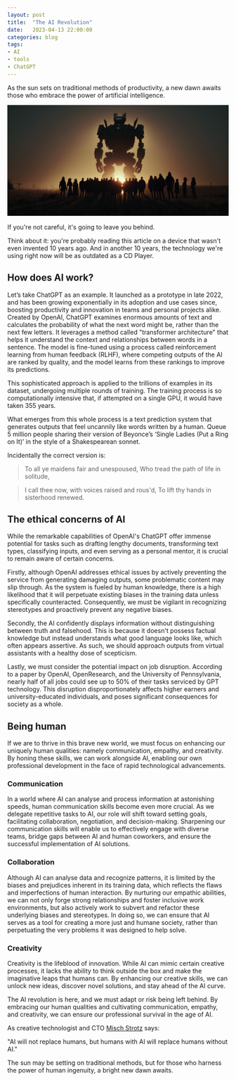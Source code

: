 ```yaml
---
layout: post
title:  "The AI Revolution"
date:   2023-04-13 22:00:00
categories: blog
tags:
- AI
- tools
- ChatGPT
---
```


As the sun sets on traditional methods of productivity, a new dawn awaits those who embrace the power of artificial intelligence. 

![A giant robot at dawn, a crowd is gathering around](/assets/ai-revolution-1.png)

If you're not careful, it's going to leave you behind.
<!--break-->

Think about it: you're probably reading this article on a device that wasn't even invented 10 years ago. And in another 10 years, the technology we're using right now will be as outdated as a CD Player.
 
## How does AI work?

Let’s take ChatGPT as an example. It launched as a prototype in late 2022, and has been growing exponentially in its adoption and use cases since, boosting productivity and innovation in teams and personal projects alike. Created by OpenAI, ChatGPT examines enormous amounts of text and calculates the probability of what the next word might be, rather than the next few letters. It leverages a method called "transformer architecture" that helps it understand the context and relationships between words in a sentence. The model is fine-tuned using a process called reinforcement learning from human feedback (RLHF), where competing outputs of the AI are ranked by quality, and the model learns from these rankings to improve its predictions.
 
This sophisticated approach is applied to the trillions of examples in its dataset, undergoing multiple rounds of training. The training process is so computationally intensive that, if attempted on a single GPU, it would have taken 355 years.
 
What emerges from this whole process is a text prediction system that generates outputs that feel uncannily like words written by a human. Queue 5 million people sharing their version of Beyonce’s ‘Single Ladies (Put a Ring on It)’ in the style of a Shakespearean sonnet. 
 
Incidentally the correct version is: 
 
> To all ye maidens fair and unespoused,
> Who tread the path of life in solitude,

> I call thee now, with voices raised and rous'd,
> To lift thy hands in sisterhood renewed.
 
## The ethical concerns of AI
 
While the remarkable capabilities of OpenAI's ChatGPT offer immense potential for tasks such as drafting lengthy documents, transforming text types, classifying inputs, and even serving as a personal mentor, it is crucial to remain aware of certain concerns.

Firstly, although OpenAI addresses ethical issues by actively preventing the service from generating damaging outputs, some problematic content may slip through. As the system is fueled by human knowledge, there is a high likelihood that it will perpetuate existing biases in the training data unless specifically counteracted. Consequently, we must be vigilant in recognizing stereotypes and proactively prevent any negative biases.

Secondly, the AI confidently displays information without distinguishing between truth and falsehood. This is because it doesn't possess factual knowledge but instead understands what good language looks like, which often appears assertive. As such, we should approach outputs from virtual assistants with a healthy dose of scepticism.

Lastly, we must consider the potential impact on job disruption. According to a paper by OpenAI, OpenResearch, and the University of Pennsylvania, nearly half of all jobs could see up to 50% of their tasks serviced by GPT technology. This disruption disproportionately affects higher earners and university-educated individuals, and poses significant consequences for society as a whole.
 
## Being human
 
If we are to thrive in this brave new world, we must focus on enhancing our uniquely human qualities: namely communication, empathy, and creativity. By honing these skills, we can work alongside AI, enabling our own professional development in the face of rapid technological advancements.
 
### Communication
In a world where AI can analyse and process information at astonishing speeds, human communication skills become even more crucial. As we delegate repetitive tasks to AI, our role will shift toward setting goals, facilitating collaboration, negotiation, and decision-making. Sharpening our communication skills will enable us to effectively engage with diverse teams, bridge gaps between AI and human coworkers, and ensure the successful implementation of AI solutions.
 
### Collaboration
Although AI can analyse data and recognize patterns, it is limited by the biases and prejudices inherent in its training data, which reflects the flaws and imperfections of human interaction. By nurturing our empathic abilities, we can not only forge strong relationships and foster inclusive work environments, but also actively work to subvert and refactor these underlying biases and stereotypes. In doing so, we can ensure that AI serves as a tool for creating a more just and humane society, rather than perpetuating the very problems it was designed to help solve.
 
### Creativity
Creativity is the lifeblood of innovation. While AI can mimic certain creative processes, it lacks the ability to think outside the box and make the imaginative leaps that humans can. By enhancing our creative skills, we can unlock new ideas, discover novel solutions, and stay ahead of the AI curve.
 
The AI revolution is here, and we must adapt or risk being left behind. By embracing our human qualities and cultivating communication, empathy, and creativity, we can ensure our professional survival in the age of AI.

As creative technologist and CTO [Misch Strotz](https://www.mitchoz.com/) says:
 
"AI will not replace humans, but humans with AI will replace humans without AI."

The sun may be setting on traditional methods, but for those who harness the power of human ingenuity, a bright new dawn awaits.